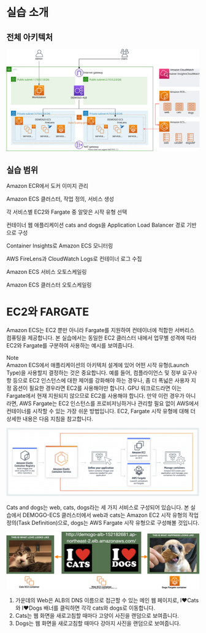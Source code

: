 # 실습 소개

## 전체 아키텍처

![](../images/architecture.svg)

## 실습 범위

Amazon ECR에서 도커 이미지 관리

Amazon ECS 클러스터, 작업 정의, 서비스 생성

각 서비스별 EC2와 Fargate 중 알맞은 시작 유형 선택

컨테이너 웹 애플리케이션 cats and dogs을 Application Load Balancer 경로 기반으로 구성

Container Insights로 Amazon ECS 모니터링

AWS FireLens과 CloudWatch Logs로 컨테이너 로그 수집

Amazon ECS 서비스 오토스케일링

Amazon ECS 클러스터 오토스케일링

# EC2와 FARGATE
Amazon ECS는 EC2 뿐만 아니라 Fargate를 지원하여 컨테이너에 적합한 서버리스 컴퓨팅을 제공합니다. 본 실습에서는 동일한 EC2 클러스터 내에서 업무별 성격에 따라 EC2와 Fargate를 구분하여 사용하는 예시를 보여줍니다.

Note  
Amazon ECS에서 애플리케이션의 아키텍처 설계에 있어 어떤 시작 유형(Launch Type)을 사용할지 결정하는 것은 중요합니다. 예를 들어, 컴플라이언스 및 정부 요구사항 등으로 EC2 인스턴스에 대한 제어를 강화해야 하는 경우나, 좀 더 폭넓은 사용자 지정 옵션이 필요한 경우라면 EC2를 사용해야만 합니다. GPU 워크로드라면 이는 Fargate에서 현재 지원되지 않으므로 EC2를 사용해야 합니다. 만약 이런 경우가 아니라면, AWS Fargate는 EC2 인스턴스를 프로비저닝하거나 관리할 필요 없이 AWS에서 컨테이너를 시작할 수 있는 가장 쉬운 방법입니다. EC2, Fargate 시작 유형에 대해 더 상세한 내용은 다음 지침을 참고합니다.

![](../images/ec2fargate.svg)

Cats and dogs는 web, cats, dogs라는 세 가지 서비스로 구성되어 있습니다. 본 실습에서 DEMOGO-ECS 클러스터에서 web과 cats는 Amazon EC2 시작 유형의 작업 정의(Task Definition)으로, dogs는 AWS Fargate 시작 유형으로 구성해볼 것입니다.

![](../images/mixed_architecture.svg)

1. 가운데의 Web은 ALB의 DNS 이름으로 접근할 수 있는 메인 웹 페이지로, I♥Cats와 I♥Dogs 배너를 클릭하면 각각 cats와 dogs로 이동합니다.
2. Cats는 웹 화면을 새로고침할 때마다 고양이 사진을 랜덤으로 보여줍니다.
3. Dogs는 웹 화면을 새로고침할 때마다 강아지 사진을 랜덤으로 보여줍니다.

